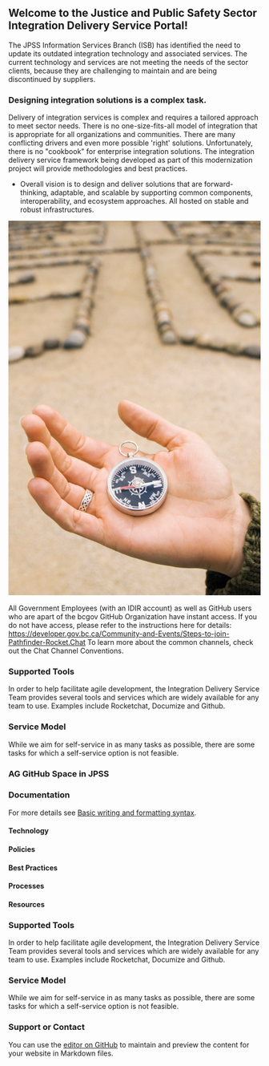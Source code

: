 ## Welcome to the Justice and Public Safety Sector Integration Delivery Service Portal!
The JPSS Information Services Branch (ISB) has identified the need to update its outdated integration technology and associated services. The current technology and services are not meeting the needs of the sector clients, because they are challenging to maintain and are being discontinued by suppliers. 

### Designing integration solutions is a complex task. 

Delivery of integration services is complex and requires a tailored approach to meet sector needs. There is no one-size-fits-all model of integration that is appropriate for all organizations and communities. 
There are many conflicting drivers and even more possible 'right' solutions. Unfortunately, there is no "cookbook" for enterprise integration solutions. The integration delivery service framework being developed as part of this modernization project will provide methodologies and best practices.

- Overall vision is to design and deliver solutions that are forward-thinking, adaptable, and scalable by supporting common components, interoperability, and ecosystem approaches. All hosted on stable and robust infrastructures.

![image](/images/welcome.png)


All Government Employees (with an IDIR account) as well as GitHub users who are apart of the bcgov GitHub Organization have instant access. If you do not have access, please refer to the instructions here for details: https://developer.gov.bc.ca/Community-and-Events/Steps-to-join-Pathfinder-Rocket.Chat
To learn more about the common channels, check out the Chat Channel Conventions. 

### Supported Tools

In order to help facilitate agile development, the Integration Delivery Service Team provides several tools and services which are widely available for any team to use. Examples include Rocketchat, Documize and Github.

### Service Model

While we aim for self-service in as many tasks as possible, there are some tasks for which a self-service option is not feasible.

### AG GitHub Space in JPSS

### Documentation
For more details see [Basic writing and formatting syntax](https://docs.github.com/en/github/writing-on-github/getting-started-with-writing-and-formatting-on-github/basic-writing-and-formatting-syntax).
#### Technology
#### Policies
#### Best Practices
#### Processes
#### Resources

### Supported Tools

In order to help facilitate agile development, the Integration Delivery Service Team provides several tools and services which are widely available for any team to use. Examples include Rocketchat, Documize and Github.

### Service Model

While we aim for self-service in as many tasks as possible, there are some tasks for which a self-service option is not feasible.

### Support or Contact

You can use the [editor on GitHub](https://github.com/vesselofgold/integrations.github.io/edit/gh-pages/index.md) to maintain and preview the content for your website in Markdown files.
